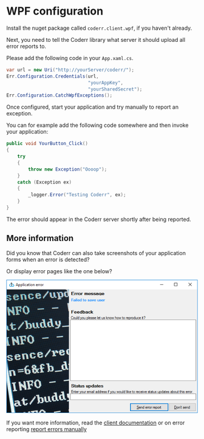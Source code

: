 WPF configuration
=================

Install the nuget package called `coderr.client.wpf`, if you haven't already.

Next, you need to tell the Coderr library what server it should upload all error reports to.

Please add the following code in your `App.xaml.cs`.

```csharp
var url = new Uri("http://yourServer/coderr/");
Err.Configuration.Credentials(url, 
                              "yourAppKey", 
                              "yourSharedSecret");
Err.Configuration.CatchWpfExceptions();
```

Once configured, start your application and try manually to report an exception.

You can for example add the following code somewhere and then invoke your application:


```csharp
public void YourButton_Click()
{
    try
    {
        throw new Exception("Oooop");
    }
    catch (Exception ex)
    {
        _logger.Error("Testing Coderr", ex);
    }
}
```

The error should appear in the Coderr server shortly after being reported.

## More information

Did you know that Coderr can also take screenshots of your application forms when an error is detected? 

Or display error pages like the one below?

![](../winforms/winforms_error_all.png)

If you want more information, read the [client documentation](index.md) or on error reporting [report errors manually](../../gettingstarted.md)
